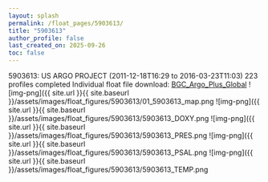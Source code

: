 ```yaml
---
layout: splash
permalink: /float_pages/5903613/
title: "5903613"
author_profile: false
last_created_on: 2025-09-26
toc: false
---
```

 
5903613: US ARGO PROJECT (2011-12-18T16:29 to 2016-03-23T11:03)
223 profiles completed
Individual float file download: [BGC_Argo_Plus_Global](https://ftp.soest.hawaii.edu/bgc_argo_plus/Individual_Floats/outliers_removed/5903613_Sprof_processed.nc)
![img-png]({{ site.url }}{{ site.baseurl }}/assets/images/float_figures/5903613/01_5903613_map.png
![img-png]({{ site.url }}{{ site.baseurl }}/assets/images/float_figures/5903613/5903613_DOXY.png
![img-png]({{ site.url }}{{ site.baseurl }}/assets/images/float_figures/5903613/5903613_PRES.png
![img-png]({{ site.url }}{{ site.baseurl }}/assets/images/float_figures/5903613/5903613_PSAL.png
![img-png]({{ site.url }}{{ site.baseurl }}/assets/images/float_figures/5903613/5903613_TEMP.png
